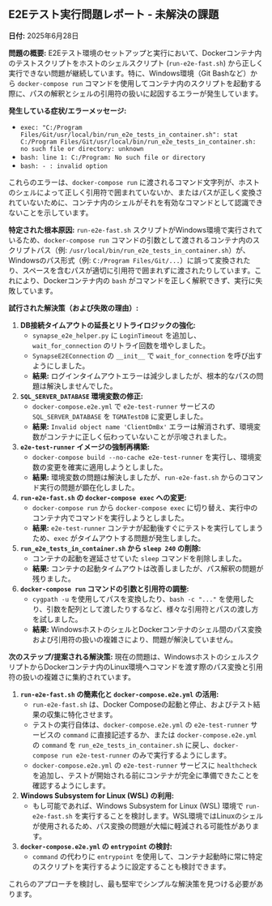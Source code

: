 ## E2Eテスト実行問題レポート - 未解決の課題

**日付:** 2025年6月28日

**問題の概要:**
E2Eテスト環境のセットアップと実行において、Dockerコンテナ内のテストスクリプトをホストのシェルスクリプト (`run-e2e-fast.sh`) から正しく実行できない問題が継続しています。特に、Windows環境（Git Bashなど）から `docker-compose run` コマンドを使用してコンテナ内のスクリプトを起動する際に、パスの解釈とシェルの引用符の扱いに起因するエラーが発生しています。

**発生している症状/エラーメッセージ:**
*   `exec: "C:/Program Files/Git/usr/local/bin/run_e2e_tests_in_container.sh": stat C:/Program Files/Git/usr/local/bin/run_e2e_tests_in_container.sh: no such file or directory: unknown`
*   `bash: line 1: C:/Program: No such file or directory`
*   `bash: - : invalid option`

これらのエラーは、`docker-compose run` に渡されるコマンド文字列が、ホストのシェルによって正しく引用符で囲まれていないか、またはパスが正しく変換されていないために、コンテナ内のシェルがそれを有効なコマンドとして認識できないことを示しています。

**特定された根本原因:**
`run-e2e-fast.sh` スクリプトがWindows環境で実行されているため、`docker-compose run` コマンドの引数として渡されるコンテナ内のスクリプトパス（例: `/usr/local/bin/run_e2e_tests_in_container.sh`）が、Windowsのパス形式（例: `C:/Program Files/Git/...`）に誤って変換されたり、スペースを含むパスが適切に引用符で囲まれずに渡されたりしています。これにより、Dockerコンテナ内の `bash` がコマンドを正しく解釈できず、実行に失敗しています。

**試行された解決策（および失敗の理由）:**
1.  **DB接続タイムアウトの延長とリトライロジックの強化:**
    *   `synapse_e2e_helper.py` に `LoginTimeout` を追加し、`wait_for_connection` のリトライ回数を増やしました。
    *   `SynapseE2EConnection` の `__init__` で `wait_for_connection` を呼び出すようにしました。
    *   **結果:** ログインタイムアウトエラーは減少しましたが、根本的なパスの問題は解決しませんでした。
2.  **`SQL_SERVER_DATABASE` 環境変数の修正:**
    *   `docker-compose.e2e.yml` で `e2e-test-runner` サービスの `SQL_SERVER_DATABASE` を `TGMATestDB` に変更しました。
    *   **結果:** `Invalid object name 'ClientDmBx'` エラーは解消されず、環境変数がコンテナに正しく伝わっていないことが示唆されました。
3.  **`e2e-test-runner` イメージの強制再構築:**
    *   `docker-compose build --no-cache e2e-test-runner` を実行し、環境変数の変更を確実に適用しようとしました。
    *   **結果:** 環境変数の問題は解決しましたが、`run-e2e-fast.sh` からのコマンド実行の問題が顕在化しました。
4.  **`run-e2e-fast.sh` の `docker-compose exec` への変更:**
    *   `docker-compose run` から `docker-compose exec` に切り替え、実行中のコンテナ内でコマンドを実行しようとしました。
    *   **結果:** `e2e-test-runner` コンテナが起動後すぐにテストを実行してしまうため、`exec` がタイムアウトする問題が発生しました。
5.  **`run_e2e_tests_in_container.sh` から `sleep 240` の削除:**
    *   コンテナの起動を遅延させていた `sleep` コマンドを削除しました。
    *   **結果:** コンテナの起動タイムアウトは改善しましたが、パス解釈の問題が残りました。
6.  **`docker-compose run` コマンドの引数と引用符の調整:**
    *   `cygpath -u` を使用してパスを変換したり、`bash -c "..."` を使用したり、引数を配列として渡したりするなど、様々な引用符とパスの渡し方を試しました。
    *   **結果:** WindowsホストのシェルとDockerコンテナのシェル間のパス変換および引用符の扱いの複雑さにより、問題が解決していません。

**次のステップ/提案される解決策:**
現在の問題は、WindowsホストのシェルスクリプトからDockerコンテナ内のLinux環境へコマンドを渡す際のパス変換と引用符の扱いの複雑さに集約されています。

1.  **`run-e2e-fast.sh` の簡素化と `docker-compose.e2e.yml` の活用:**
    *   `run-e2e-fast.sh` は、Docker Composeの起動と停止、およびテスト結果の収集に特化させます。
    *   テストの実行自体は、`docker-compose.e2e.yml` の `e2e-test-runner` サービスの `command` に直接記述するか、または `docker-compose.e2e.yml` の `command` を `run_e2e_tests_in_container.sh` に戻し、`docker-compose run e2e-test-runner` のみで実行するようにします。
    *   `docker-compose.e2e.yml` の `e2e-test-runner` サービスに `healthcheck` を追加し、テストが開始される前にコンテナが完全に準備できたことを確認するようにします。
2.  **Windows Subsystem for Linux (WSL) の利用:**
    *   もし可能であれば、Windows Subsystem for Linux (WSL) 環境で `run-e2e-fast.sh` を実行することを検討します。WSL環境ではLinuxのシェルが使用されるため、パス変換の問題が大幅に軽減される可能性があります。
3.  **`docker-compose.e2e.yml` の `entrypoint` の検討:**
    *   `command` の代わりに `entrypoint` を使用して、コンテナ起動時に常に特定のスクリプトを実行するように設定することも検討できます。

これらのアプローチを検討し、最も堅牢でシンプルな解決策を見つける必要があります。
